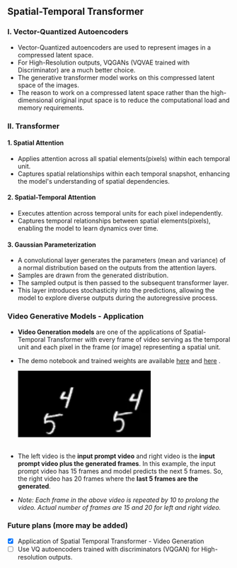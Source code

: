 
## Spatial-Temporal Transformer

### I. Vector-Quantized Autoencoders
- Vector-Quantized autoencoders are used to represent images in a compressed latent space. 
- For High-Resolution outputs, VQGANs (VQVAE trained with Discriminator) are a much better choice.
- The generative transformer model works on this compressed latent space of the images.
- The reason to work on a compressed latent space rather than the high-dimensional original input space is to reduce the computational load and memory requirements.

### II. Transformer 

#### 1. Spatial Attention
- Applies attention across all spatial elements(pixels) within each temporal unit.
- Captures spatial relationships within each temporal snapshot, enhancing the model's understanding of spatial dependencies.

#### 2. Spatial-Temporal Attention
- Executes attention across temporal units for each pixel independently.
- Captures temporal relationships between spatial elements(pixels), enabling the model to learn dynamics over time.

#### 3. Gaussian Parameterization
- A convolutional layer generates the parameters (mean and variance) of a normal distribution based on the outputs from the attention layers.
- Samples are drawn from the generated distribution.
- The sampled output is then passed to the subsequent transformer layer.
- This layer introduces stochasticity into the predictions, allowing the model to explore diverse outputs during the autoregressive process.



### Video Generative Models - Application
* **Video Generation models** are one of the applications of Spatial-Temporal Transformer with every frame of video serving as the temporal unit and each pixel in the frame (or image) representing a spatial unit. 
* The demo notebook and trained weights are available [here](https://www.kaggle.com/code/nithishm2410/spatialtemporaltransformer) and [here](https://drive.google.com/drive/folders/124KMh7YB_DaMtyaNsPxfkcpd0Be9y_34?usp=sharing) . <br>

    <img src="samples/display_vid.gif" width="300" height="150"/><br><br>

* The left video is the **input prompt video** and right video is the **input prompt video plus the generated frames**. In this example, the input prompt video has 15 frames and model predicts the next 5 frames. So, the right video has 20 frames where the **last 5 frames are the generated**.
 
* *Note: Each frame in the above video is repeated by 10 to prolong the video. Actual number of frames are 15 and 20 for left and right video.*


### Future plans (more may be added)
* [x] Application of Spatial Temporal Transformer - Video Generation
* [ ] Use VQ autoencoders trained with discriminators (VQGAN) for High-resolution outputs.
